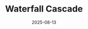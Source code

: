 ---
title: "Waterfall Cascade"
date: "2025-08-13"
description: "Freshwater tumbling over moss-covered rocks"
image: /images/raw/DSCF3425.jpg
captionText: "Montezuma Falls"
---